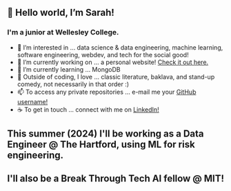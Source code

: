 ## 👋 Hello world, I’m Sarah!
### I'm a junior at Wellesley College.

- 👀 I’m interested in ... data science & data engineering, machine learning, software engineering, webdev, and tech for the social good!
- 🔭 I’m currently working on ... a personal website! [Check it out here.](https://sarahgoldman.tech/)
- 🌱 I’m currently learning ... MongoDB
- 💞️ Outside of coding, I love ... classic literature, baklava, and stand-up comedy, not necessarily in that order :)
- 📫 To access any private repositories ... e-mail me your [GitHub username!](mailto:sg110@wellesley.edu?subject=Test)
- ☕ To get in touch ... connect with me on [LinkedIn!](https://www.linkedin.com/in/sarahhayounggoldman/)

## This summer (2024) I'll be working as a Data Engineer @ The Hartford, using ML for risk engineering.
## I'll also be a Break Through Tech AI fellow @ MIT!
